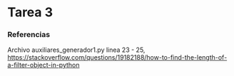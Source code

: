 # Tarea 3

### Referencias
Archivo auxiliares_generador1.py linea 23 - 25, https://stackoverflow.com/questions/19182188/how-to-find-the-length-of-a-filter-object-in-python

